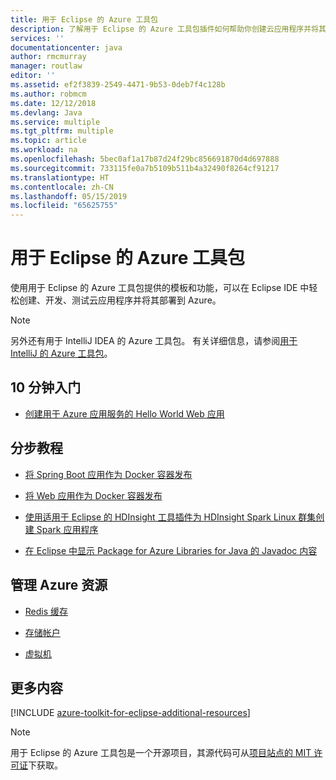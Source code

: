 ```yaml
---
title: 用于 Eclipse 的 Azure 工具包
description: 了解用于 Eclipse 的 Azure 工具包插件如何帮助你创建云应用程序并将其部署到 Azure。
services: ''
documentationcenter: java
author: rmcmurray
manager: routlaw
editor: ''
ms.assetid: ef2f3839-2549-4471-9b53-0deb7f4c128b
ms.author: robmcm
ms.date: 12/12/2018
ms.devlang: Java
ms.service: multiple
ms.tgt_pltfrm: multiple
ms.topic: article
ms.workload: na
ms.openlocfilehash: 5bec0af1a17b87d24f29bc856691870d4d697888
ms.sourcegitcommit: 733115fe0a7b5109b511b4a32490f8264cf91217
ms.translationtype: HT
ms.contentlocale: zh-CN
ms.lasthandoff: 05/15/2019
ms.locfileid: "65625755"
---
```

# <a name="azure-toolkit-for-eclipse"></a>用于 Eclipse 的 Azure 工具包

使用用于 Eclipse 的 Azure 工具包提供的模板和功能，可以在 Eclipse IDE 中轻松创建、开发、测试云应用程序并将其部署到 Azure。

> [!NOTE]
> 
> 另外还有用于 IntelliJ IDEA 的 Azure 工具包。 有关详细信息，请参阅[用于 IntelliJ 的 Azure 工具包](../intellij/azure-toolkit-for-intellij.md)。
> 

## <a name="get-started-in-10-minutes"></a>10 分钟入门

* [创建用于 Azure 应用服务的 Hello World Web 应用](azure-toolkit-for-eclipse-create-hello-world-web-app.md)

## <a name="step-by-step-tutorials"></a>分步教程

* [将 Spring Boot 应用作为 Docker 容器发布](azure-toolkit-for-eclipse-publish-spring-boot-docker-app.md)

* [将 Web 应用作为 Docker 容器发布](azure-toolkit-for-eclipse-publish-as-docker-container.md)

* [使用适用于 Eclipse 的 HDInsight 工具插件为 HDInsight Spark Linux 群集创建 Spark 应用程序](/azure/hdinsight/hdinsight-apache-spark-eclipse-tool-plugin)

* [在 Eclipse 中显示 Package for Azure Libraries for Java 的 Javadoc 内容](azure-toolkit-for-eclipse-displaying-javadoc-content-for-azure-libraries.md)

## <a name="managing-azure-resources"></a>管理 Azure 资源

* [Redis 缓存](azure-toolkit-for-eclipse-managing-redis-caches-using-azure-explorer.md)

* [存储帐户](azure-toolkit-for-eclipse-managing-storage-accounts-using-azure-explorer.md)

* [虚拟机](azure-toolkit-for-eclipse-managing-virtual-machines-using-azure-explorer.md)

## <a name="whats-more"></a>更多内容

[!INCLUDE [azure-toolkit-for-eclipse-additional-resources](../includes/azure-toolkit-for-eclipse-additional-resources.md)]

> [!NOTE]
> 
> 用于 Eclipse 的 Azure 工具包是一个开源项目，其源代码可从[项目站点的 MIT 许可证](https://github.com/microsoft/azure-tools-for-java)下获取。
> 

<!-- [Deploying large deployments](azure-toolkit-for-eclipse-deploying-large-deployments.md) -->
<!-- [How to Maintain Session Data with Session Affinity]: http://go.microsoft.com/fwlink/?LinkID=699539 -->
<!-- [How to Use Co-located Caching]: http://go.microsoft.com/fwlink/?LinkID=699542 -->
<!-- [How to Use Dedicated Caching]: http://go.microsoft.com/fwlink/?LinkID=699543 -->
<!-- [How to Use JMS with AMQP 1.0 in Azure with Eclipse]: http://go.microsoft.com/fwlink/?LinkID=699544 -->
<!-- [How to Use SSL Offloading]: http://go.microsoft.com/fwlink/?LinkID=699545 -->
<!-- [SSL Offloading]: http://go.microsoft.com/fwlink/?LinkID=699549 -->
<!-- [Using the Azure Service Runtime Library in JSP]: http://go.microsoft.com/fwlink/?LinkID=699551 -->
<!-- [How to Authenticate Web Users with Azure Access Control Service Using Eclipse]: /azure/active-directory/active-directory-java-authenticate-users-access-control-eclipse.md -->
<!-- [Debug a Java Web App on Azure in Eclipse]: /azure/app-service-web/app-service-web-debug-java-web-app-in-eclipse.md -->
<!-- [Debugging Azure Applications in Eclipse]: azure-toolkit-for-eclipse-debugging-azure-applications.md -->

<!-- Legacy MSDN URL = https://msdn.microsoft.com/library/azure/hh694271.aspx -->
